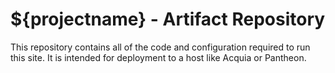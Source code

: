 # ${projectname} - Artifact Repository

This repository contains all of the code and configuration required to run this site. It
is intended for deployment to a host like Acquia or Pantheon.
